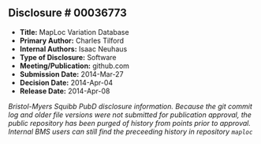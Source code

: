 ## Disclosure # 00036773

* __Title:__ MapLoc Variation Database
* __Primary Author:__ Charles Tilford
* __Internal Authors:__ Isaac Neuhaus
* __Type of Disclosure:__ Software
* __Meeting/Publication:__ github.com
* __Submission Date:__ 2014-Mar-27
* __Decision Date:__ 2014-Apr-04
* __Release Date:__ 2014-Apr-08

_Bristol-Myers Squibb PubD disclosure information. Because the git
commit log and older file versions were not submitted for publication
approval, the public repository has been purged of history from points
prior to approval. Internal BMS users can still find the preceeding
history in repository `maploc`_
